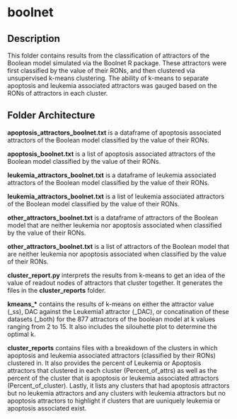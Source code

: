 boolnet
=======

## Description

This folder contains results from the classification of attractors of the Boolean model simulated via the Boolnet R package. These attractors were first classified by the value of their RONs, and then clustered via unsupervised k-means clustering. The ability of k-means to separate apoptosis and leukemia associated attractors was gauged based on the RONs of attractors in each cluster.

## Folder Architecture

**apoptosis_attractors_boolnet.txt** is a dataframe of apoptosis associated attractors of the Boolean model classified by the value of their RONs.

**apoptosis_boolnet.txt** is a list of apoptosis associated attractors of the Boolean model classified by the value of their RONs.

**leukemia_attractors_boolnet.txt** is a dataframe of leukemia associated attractors of the Boolean model classified by the value of their RONs.

**leukemia_attractors_boolnet.txt** is a list of leukemia associated attractors of the Boolean model classified by the value of their RONs.

**other_attractors_boolnet.txt** is a dataframe of attractors of the Boolean model that are neither leukemia nor apoptosis associated when classified by the value of their RONs.

**other_attractors_boolnet.txt** is a list of attractors of the Boolean model that are neither leukemia nor apoptosis associated when classified by the value of their RONs.

**cluster_report.py** interprets the results from k-means to get an idea of the value of readout nodes of attractors that cluster together. It generates the files in the **cluster_reports** folder.

**kmeans_\*** contains the results of k-means on either the attractor value (\_ss), DAC against the Leukemia1 attractor (\_DAC), or concatination of these datasets (\_both) for the 877 attractors of the boolean model at k values ranging from 2 to 15. It also includes the silouhette plot to determine the optimal k.

**cluster_reports** contains files with a breakdown of the clusters in which apoptosis and leukemia associated attractors (classified by their RONs) clustered in.  It also provides the percent of Leukemia or Apoptosis attractors that clustered in each cluster (Percent_of_attrs) as well as the percent of the cluster that is apoptosis  or leukemia associated attractors (Percent_of_cluster). Lastly, it lists any clusters that had apoptosis attractors but no leukemia attractors and any clusters with leukemia attractors but no apoptosis attractors to highlight if clusters that are uuniquely leukemia or apoptosis associated exist.